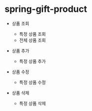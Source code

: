 # spring-gift-product

- 상품 조회
  - 특정 상품 조회
  - 전체 상품 조회
  
- 상품 추가
  - 특정 상품 추가
  
- 상품 수정
  - 특정 상품 수정

- 상품 삭제
  - 특정 상품 삭제